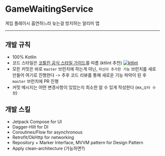 # GameWaitingService

게임 플레이시 흡연하느라 늦는걸 방지하는 알리미 앱

-----

## 개발 규칙

- 100% Kotlin
- 코드 스타일은 [코틀린 공식 스타일 가이드](https://developer.android.com/kotlin/style-guide)를 따름 (ktlint 추천) [![ktlint](https://img.shields.io/badge/code%20style-%E2%9D%A4-FF4081.svg)](https://ktlint.github.io/)
- 모든 커밋은 바로 `master` 브런치에 하는게 아닌, `자신이 추가한 기능` 브런치를 새로 만들어 여기로 진행한다 -> 추후 코드 리뷰를 통해 새로운 기능 파악이 된 후 `master` 브런치에 PR 진행
- 커밋 메시지는 어떤 변경사항이 있었는지 최소한 알 수 있게 작성한다 (ex_`오타 수정`)



## 개발 스킬

- Jetpack Compose for UI
- Dagger-Hilt for DI
- Coroutines/Flow for asynchronous
- Retrofit/OkHttp for networking
- Repository + Marker Interface, MVVM pattern for Design Pattern
- Apply clean-architecture (가능하면?)
